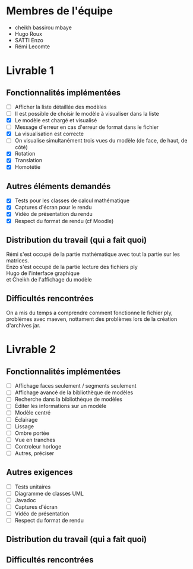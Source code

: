 # Membres de l'équipe

- cheikh bassirou mbaye 
- Hugo Roux
- SATTI Enzo
- Rémi Lecomte
# Livrable 1



## Fonctionnalités implémentées

- [ ] Afficher la liste détaillée des modèles
- [ ] Il est possible de choisir le modèle à visualiser dans la liste
- [X] Le modèle est chargé et visualisé
- [ ] Message d'erreur en cas d'erreur de format dans le fichier
- [X] La visualisation est correcte
- [ ] On visualise simultanément trois vues du modèle (de face, de haut, de côté)
- [X] Rotation
- [X] Translation
- [X] Homotétie

## Autres éléments demandés

- [X] Tests pour les classes de calcul mathématique
- [X] Captures d'écran pour le rendu
- [X] Vidéo de présentation du rendu
- [X] Respect du format de rendu (cf Moodle)

## Distribution du travail (qui a fait quoi)
Rémi s'est occupé de la partie mathématique avec tout la partie sur les matrices.<br/>
Enzo s'est occupé de la partie lecture des fichiers ply<br/>
Hugo de l'interface graphique<br/>
et Cheikh de l'affichage du modèle

## Difficultés rencontrées
On a mis du temps a comprendre comment fonctionne le fichier ply, problèmes avec maeven, nottament des problèmes lors de la création d'archives jar.


# Livrable 2

## Fonctionnalités implémentées


- [ ] Affichage faces seulement / segments seulement
- [ ] Affichage avancé de la bibliothèque de modèles
- [ ] Recherche dans la bibliothèque de modèles
- [ ] Éditer les informations sur un modèle
- [ ] Modèle centré
- [ ] Éclairage
- [ ] Lissage
- [ ] Ombre portée
- [ ] Vue en tranches
- [ ] Controleur horloge
- [ ] Autres, préciser

## Autres exigences

- [ ] Tests unitaires
- [ ] Diagramme de classes UML
- [ ] Javadoc
- [ ] Captures d'écran
- [ ] Vidéo de présentation
- [ ] Respect du format de rendu

## Distribution du travail (qui a fait quoi)


## Difficultés rencontrées



